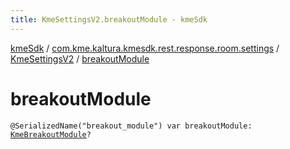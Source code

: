 ```yaml
---
title: KmeSettingsV2.breakoutModule - kmeSdk
---
```


[kmeSdk](../../index.html) / [com.kme.kaltura.kmesdk.rest.response.room.settings](../index.html) / [KmeSettingsV2](index.html) / [breakoutModule](./breakout-module.html)

# breakoutModule

`@SerializedName("breakout_module") var breakoutModule: `[`KmeBreakoutModule`](../-kme-breakout-module/index.html)`?`